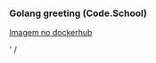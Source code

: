 ### Golang greeting (Code.School)

[Imagem no dockerhub](https://hub.docker.com/r/josecjr/golanggreeting)

'
/
